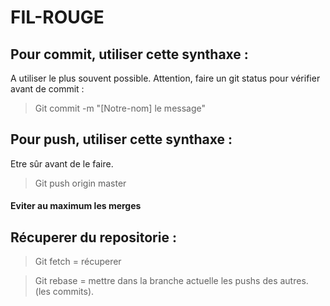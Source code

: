 # FIL-ROUGE
## Pour commit, utiliser cette synthaxe :
 A utiliser le plus souvent possible.
 Attention, faire un git status pour vérifier avant de commit :
 > Git commit -m "[Notre-nom] le message"
## Pour push, utiliser cette synthaxe :
 Etre sûr avant de le faire.
 > Git push origin master

#### Eviter au maximum les merges

## Récuperer du repositorie :

> Git fetch = récuperer

> Git rebase = mettre dans la branche actuelle les pushs des autres. (les commits).

